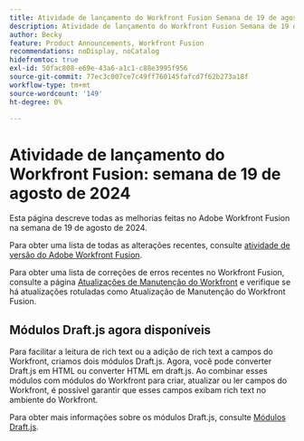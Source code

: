 ```yaml
---
title: Atividade de lançamento do Workfront Fusion Semana de 19 de agosto de 2024
description: Atividade de lançamento do Workfront Fusion Semana de 19 de agosto de 2024
author: Becky
feature: Product Announcements, Workfront Fusion
recommendations: noDisplay, noCatalog
hidefromtoc: true
exl-id: 50fac808-e69e-43a6-a1c1-c88e3995f956
source-git-commit: 77ec3c007ce7c49ff760145fafcd7f62b273a18f
workflow-type: tm+mt
source-wordcount: '149'
ht-degree: 0%

---
```


# Atividade de lançamento do Workfront Fusion: semana de 19 de agosto de 2024

Esta página descreve todas as melhorias feitas no Adobe Workfront Fusion na semana de 19 de agosto de 2024.

Para obter uma lista de todas as alterações recentes, consulte [atividade de versão do Adobe Workfront Fusion](/help/workfront-fusion/fusion-product-releases/fusion-release-activity.md).

Para obter uma lista de correções de erros recentes no Workfront Fusion, consulte a página [Atualizações de Manutenção do Workfront](https://experienceleague.adobe.com/docs/workfront-known-issues/releases/current-updates.html) e verifique se há atualizações rotuladas como Atualização de Manutenção do Workfront Fusion.

## Módulos Draft.js agora disponíveis

Para facilitar a leitura de rich text ou a adição de rich text a campos do Workfront, criamos dois módulos Draft.js. Agora, você pode converter Draft.js em HTML ou converter HTML em draft.js. Ao combinar esses módulos com módulos do Workfront para criar, atualizar ou ler campos do Workfront, é possível garantir que esses campos exibam rich text no ambiente do Workfront.

Para obter mais informações sobre os módulos Draft.js, consulte [Módulos Draft.js](/help/workfront-fusion/references/apps-and-modules/tools-and-transformers/draft-js-modules.md).
